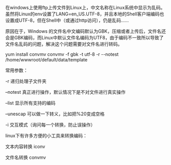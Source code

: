 在windows上使用ftp上传文件到Linux上，中文名称在Linux系统中显示为乱码。虽然将Linux的env设置了LANG=en_US.UTF-8，并且本地的Shell客户端编码也设置成UTF-8，但在Shell中（或通过http访问），仍是乱码……

原因在于，Windows 的文件名中文编码默认为GBK，压缩或者上传后，文件名还会是GBK编码，而Linux中默认文件名编码为UTF8，由于编码不一致所以导致了文件名乱码的问题，解决这个问题需要对文件名进行转码。

yum install convmv 
convmv -f gbk -t utf-8 -r --notest /home/wwwroot/default/data/template

常用参数：

-r 递归处理子文件夹

–notest 真正进行操作，默认情况下是不对文件进行真实操作

–list 显示所有支持的编码

–unescap 可以做一下转义，比如把%20变成空格

-i 交互模式（询问每一个转换，防止误操作）

linux下有许多方便的小工具来转换编码：

文本内容转换 iconv

文件名转换 convmv